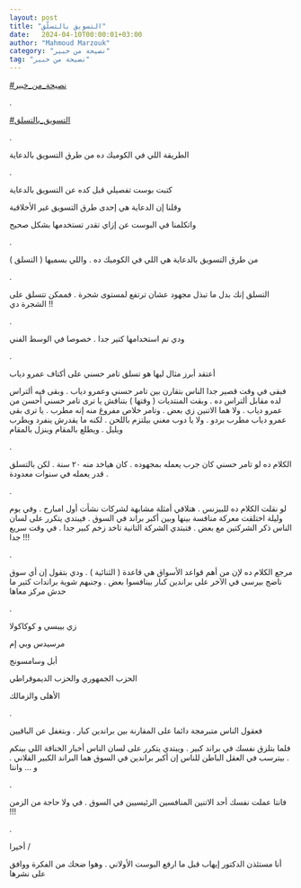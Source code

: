 ```yaml
---
layout: post
title: "التسويق بالتسلّق"
date:   2024-04-10T00:00:01+03:00
author: "Mahmoud Marzouk"
category: "نصيحة من خبير"
tag: "نصيحة من خبير"
---
```



[<u>\#نصيحة\_من\_خبير</u>](https://www.facebook.com/hashtag/%D9%86%D8%B5%D9%8A%D8%AD%D8%A9_%D9%85%D9%86_%D8%AE%D8%A8%D9%8A%D8%B1?__eep__=6&__cft__%5b0%5d=AZU4ECNhM_WWtXOHq064SE4ZvNc547aC4Mg-9l5e6_JMEuldgZbgKtpkPAF5kcnNn5unuCyQkxHLdLiHF5YUWHbqhrkTVulGpUimhmi2oqHTx2Rd1HU-Kn75W6ILdXCJRUqHWABZGf-d2EiDV_AHpzHi_wMcn0lR2eU90DaHIghRxHgIV9dx6hO2iNnVX7wz8o0&__tn__=*NK-R)

.

[<u>\#التسويق\_بالتسلق</u>](https://www.facebook.com/hashtag/%D8%A7%D9%84%D8%AA%D8%B3%D9%88%D9%8A%D9%82_%D8%A8%D8%A7%D9%84%D8%AA%D8%B3%D9%84%D9%82?__eep__=6&__cft__%5b0%5d=AZU4ECNhM_WWtXOHq064SE4ZvNc547aC4Mg-9l5e6_JMEuldgZbgKtpkPAF5kcnNn5unuCyQkxHLdLiHF5YUWHbqhrkTVulGpUimhmi2oqHTx2Rd1HU-Kn75W6ILdXCJRUqHWABZGf-d2EiDV_AHpzHi_wMcn0lR2eU90DaHIghRxHgIV9dx6hO2iNnVX7wz8o0&__tn__=*NK-R)

.

الطريقة اللي في الكوميك ده من طرق التسويق
بالدعاية

.

كتبت بوست تفصيلي قبل كده عن التسويق بالدعاية

وقلنا إن الدعاية هي إحدى طرق التسويق غير
الأخلاقية

واتكلمنا في البوست عن إزاي تقدر تستخدمها بشكل
صحيح

.

من طرق التسويق بالدعاية هي اللي في الكوميك ده . واللي
بسميها ( التسلق )

.

التسلق إنك بدل ما تبذل مجهود عشان ترتفع لمستوى شجرة .
فممكن تتسلق على الشجرة دي !!

.

ودي تم استخدامها كتير جدا . خصوصا في الوسط الفني

.

أعتقد أبرز مثال ليها هو تسلق تامر حسني على أكتاف عمرو
دياب

فبقى في وقت قصير جدا الناس بتقارن بين تامر حسني وعمرو
دياب . وبقى فيه ألتراس لده مقابل ألتراس ده . وبقت المنتديات ( وقتها )
بتناقش يا ترى تامر حسني أحسن من عمرو دياب . ولا هما الاتنين زي بعض .
وتامر خلاص مفروغ منه إنه مطرب . يا ترى بقى عمرو دياب مطرب بردو . ولا يا
دوب مغني بيلتزم باللحن . لكنه ما يقدرش ينفرد ويطرب ويليل . ويطلع بالمقام
وينزل بالمقام

.

الكلام ده لو تامر حسني كان جرب يعمله بمجهوده . كان هياخد
منه ٢٠ سنة . لكن بالتسلق . قدر يعمله في سنوات معدودة

.

لو نقلت الكلام ده للبيزنس . هتلاقي أمثلة مشابهة لشركات
نشأت أول امبارح . وفي يوم وليلة اختلقت معركة منافسة بينها وبين أكبر
براند في السوق . فيبتدي يتكرر على لسان الناس ذكر الشركتين مع بعض .
فتبتدي الشركة التانية تاخد زخم كبير جدا . في وقت سريع جدا !!!

.

مرجع الكلام ده لإن من أهم قواعد الأسواق هي قاعدة (
الثنائية ) . ودي بتقول إن أي سوق ناضج بيرسى في الآخر على براندين كبار
بينافسوا بعض . وجنبهم شوية براندات كتير ما حدش مركز معاها

.

زي بيبسي و كوكاكولا

مرسيدس وبي إم

أبل وسامسونج

الحزب الجمهوري والحزب الديموقراطي

الأهلى والزمالك

.

فعقول الناس متبرمجة دائما على المقارنة بين براندين كبار
. وبتغفل عن الباقيين

فلما بتلزق نفسك في براند كبير . ويبتدي يتكرر على لسان
الناس أخبار الخناقة اللي بينكم . بيترسب في العقل الباطن للناس إن أكبر
براندين في السوق هما البراند الكبير الفلاني . و ... وانتا

.

فانتا عملت نفسك أحد الاتنين المنافسين الرئيسيين في السوق
. في ولا حاجة من الزمن !!!

.

أخيرا /

أنا مستئذن الدكتور إيهاب قبل ما ارفع البوست الأولاني .
وهوا ضحك من الفكرة ووافق على نشرها
